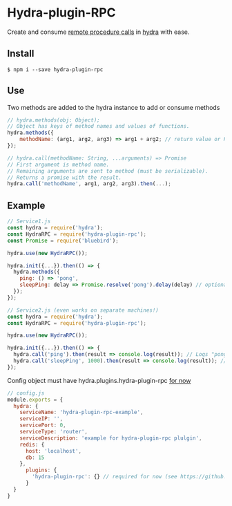# Hydra-plugin-RPC
Create and consume [remote procedure calls](https://en.wikipedia.org/wiki/Remote_procedure_call) in [hydra](https://github.com/flywheelsports/hydra) with ease.

## Install
```shell
$ npm i --save hydra-plugin-rpc
```
## Use
Two methods are added to the hydra instance to add or consume methods
```javascript
// hydra.methods(obj: Object);
// Object has keys of method names and values of functions.
hydra.methods({
    methodName: (arg1, arg2, arg3) => arg1 + arg2; // return value or Promise
});
```

```javascript
// hydra.call(methodName: String, ...arguments) => Promise
// First argument is method name.
// Remaining arguments are sent to method (must be serializable).
// Returns a promise with the result.
hydra.call('methodName', arg1, arg2, arg3).then(...);
```

## Example
```javascript
// Service1.js
const hydra = require('hydra');
const HydraRPC = require('hydra-plugin-rpc');
const Promise = require('bluebird');

hydra.use(new HydraRPC());

hydra.init({...}).then(() => {
  hydra.methods({
    ping: () => 'pong',
    sleepPing: delay => Promise.resolve('pong').delay(delay) // optionally return promises
  });
});
```

```javascript
// Service2.js (even works on separate machines!)
const hydra = require('hydra');
const HydraRPC = require('hydra-plugin-rpc');

hydra.use(new HydraRPC());

hydra.init({...}).then(() => {
  hydra.call('ping').then(result => console.log(result)); // Logs "pong"!
  hydra.call('sleepPing', 1000).then(result => console.log(result)); // Result comes back after 1000 ms!
});
```

Config object must have hydra.plugins.hydra-plugin-rpc [for now](https://github.com/flywheelsports/hydra/pull/85)
```javascript
// config.js
module.exports = {
  hydra: {
    serviceName: 'hydra-plugin-rpc-example',
    serviceIP: '',
    servicePort: 0,
    serviceType: 'router',
    serviceDescription: 'example for hydra-plugin-rpc plulgin',
    redis: {
      host: 'localhost',
      db: 15
    },
      plugins: {
        'hydra-plugin-rpc': {} // required for now (see https://github.com/flywheelsports/hydra/pull/85)
      }
  }
}
```